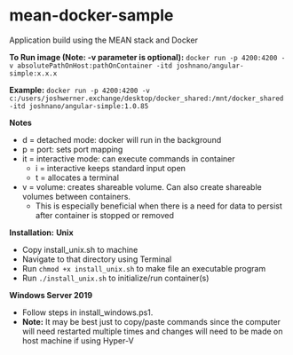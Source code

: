# mean-docker-sample
Application build using the MEAN stack and Docker

**To Run image (Note: -v parameter is optional):** 
`docker run -p 4200:4200 -v absolutePathOnHost:pathOnContainer -itd joshnano/angular-simple:x.x.x`

**Example:** 
`docker run -p 4200:4200 -v c:/users/joshwerner.exchange/desktop/docker_shared:/mnt/docker_shared -itd joshnano/angular-simple:1.0.85`

**Notes**
- d = detached mode: docker will run in the background
- p = port: sets port mapping
- it = interactive mode: can execute commands in container
  - i = interactive keeps standard input open
  - t = allocates a terminal
- v = volume: creates shareable volume. Can also create shareable volumes between containers. 
   - This is especially beneficial when there is a need for data to persist after container is stopped or removed

**Installation:** 
**Unix**
- Copy install_unix.sh to machine
- Navigate to that directory using Terminal
- Run `chmod +x install_unix.sh` to make file an executable program
- Run `./install_unix.sh` to initialize/run container(s)

**Windows Server 2019**
- Follow steps in install_windows.ps1. 
- **Note:** It may be best just to copy/paste commands since the computer will need restarted multiple times and changes will need to be made on host machine if using Hyper-V


